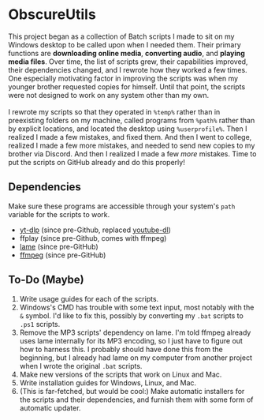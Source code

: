 # ObscureUtils
This project began as a collection of Batch scripts I made to sit on my Windows desktop to be called upon when I needed them. Their primary functions are **downloading online media**, **converting audio**, and **playing media files**. Over time, the list of scripts grew, their capabilities improved, their dependencies changed, and I rewrote how they worked a few times. One especially motivating factor in improving the scripts was when my younger brother requested copies for himself. Until that point, the scripts were not designed to work on any system other than my own.\
\
I rewrote my scripts so that they operated in `%temp%` rather than in preexisting folders on my machine, called programs from `%path%` rather than by explicit locations, and located the desktop using `%userprofile%`. Then I realized I made a few mistakes, and fixed them. And then I went to college, realized I made a few more mistakes, and needed to send new copies to my brother via Discord. And then I realized I made a few *more* mistakes. Time to put the scripts on GitHub already and do this properly!

## Dependencies
Make sure these programs are accessible through your system's `path` variable for the scripts to work.
- [yt-dlp](https://github.com/yt-dlp/yt-dlp) (since pre-Github, replaced [youtube-dl](https://github.com/ytdl-org/youtube-dl))
- ffplay (since pre-Github, comes with ffmpeg)
- [lame](https://lame.sourceforge.io/index.php) (since pre-GitHub)
- [ffmpeg](http://ffmpeg.org/) (since pre-GitHub)

## To-Do (Maybe)
1. Write usage guides for each of the scripts.
1. Windows's CMD has trouble with some text input, most notably with the `&` symbol. I'd like to fix this, possibly by converting my `.bat` scripts to `.ps1` scripts.
1. Remove the MP3 scripts' dependency on lame. I'm told ffmpeg already uses lame internally for its MP3 encoding, so I just have to figure out how to harness this. I probably should have done this from the beginning, but I already had lame on my computer from another project when I wrote the original `.bat` scripts.
1. Make new versions of the scripts that work on Linux and Mac.
1. Write installation guides for Windows, Linux, and Mac.
1. (This is far-fetched, but would be cool:) Make automatic installers for the scripts and their dependencies, and furnish them with some form of automatic updater.
